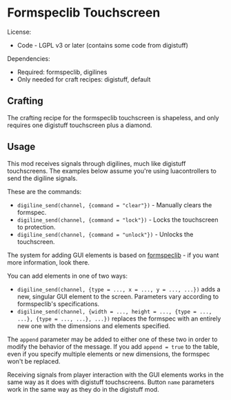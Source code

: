 # Formspeclib Touchscreen

License:
* Code - LGPL v3 or later (contains some code from digistuff)

Dependencies:
* Required: formspeclib, digilines
* Only needed for craft recipes: digistuff, default

## Crafting
The crafting recipe for the formspeclib touchscreen is shapeless, and only requires one digistuff touchscreen plus a diamond.

## Usage
This mod receives signals through digilines, much like digistuff touchscreens. The examples below assume you're using luacontrollers to send the digiline signals.

These are the commands:
* `digiline_send(channel, {command = "clear"})` - Manually clears the formspec.
* `digiline_send(channel, {command = "lock"})` - Locks the touchscreen to protection.
* `digiline_send(channel, {command = "unlock"})` - Unlocks the touchscreen.

The system for adding GUI elements is based on [formspeclib](https://github.com/luk3yx/formspeclib) - if you want more information, look there.

You can add elements in one of two ways:
* `digiline_send(channel, {type = ..., x = ..., y = ..., ...})` adds a new, singular GUI element to the screen. Parameters vary according to formspeclib's specifications.
* `digiline_send(channel, {width = ..., height = ..., {type = ..., ...}, {type = ..., ...}, ...})` replaces the formspec with an entirely new one with the dimensions and elements specified.

The `append` parameter may be added to either one of these two in order to modify the behavior of the message. If you add `append = true` to the table, even if you specify multiple elements or new dimensions, the formspec won't be replaced.

Receiving signals from player interaction with the GUI elements works in the same way as it does with digistuff touchscreens. Button `name` parameters work in the same way as they do in the digistuff mod.
